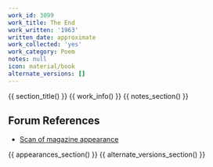 ```yaml
---
work_id: 3099
work_title: The End
work_written: '1963'
written_date: approximate
work_collected: 'yes'
work_category: Poem
notes: null
icon: material/book
alternate_versions: []
---
```


{{ section_title() }}
{{ work_info() }}
{{ notes_section() }}
## Forum References
- [Scan of magazine appearance](https://bukowskiforum.com/threads/wormwood-review-no-12-1963-poem-for-my-43rd-birthday-the-end.12678/)

{{ appearances_section() }}
{{ alternate_versions_section() }}